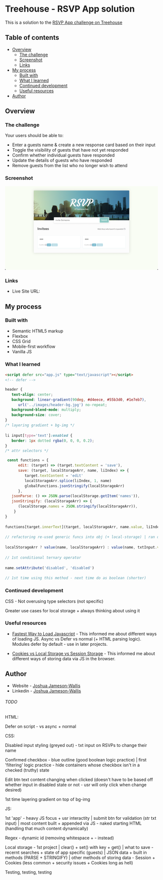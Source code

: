 # Treehouse - RSVP App solution

This is a solution to the [RSVP App challenge on Treehouse](https://teamtreehouse.com/library/dom-scripting-by-example)

## Table of contents

-  [Overview](#overview)
   -  [The challenge](#the-challenge)
   -  [Screenshot](#screenshot)
   -  [Links](#links)
-  [My process](#my-process)
   -  [Built with](#built-with)
   -  [What I learned](#what-i-learned)
   -  [Continued development](#continued-development)
   -  [Useful resources](#useful-resources)
-  [Author](#author)

## Overview

### The challenge

Your users should be able to:

-  Enter a guests name & create a new response card based on their input
-  Toggle the visibility of guests that have not yet responded
-  Confirm whether individual guests have responded
-  Update the details of guests who have responded
-  Remove guests from the list who no longer wish to attend

### Screenshot

![](./Screenshot.png)

### Links

-  Live Site URL:

## My process

### Built with

-  Semantic HTML5 markup
-  Flexbox
-  CSS Grid
-  Mobile-first workflow
-  Vanilla JS

### What I learned

```html
<script defer src="app.js" type="text/javascript"></script>
<!-- defer -->
```

```css
header {
   text-align: center;
   background: linear-gradient(90deg, #d4eece, #55b3d0, #1e7eb7),
      url('../images/header-bg.jpg') no-repeat;
   background-blend-mode: multiply;
   background-size: cover;
}
/* layering gradient + bg-img */

li input[type='text']:enabled {
   border: 1px dotted rgba(0, 0, 0, 0.2);
}
/* attr selectors */
```

```js
 const functions = {
      edit: (target) => (target.textContent = 'save'),
      save: (target, localStorageArr, name, liIndex) => {
         target.textContent = 'edit'
         localStorageArr.splice(liIndex, 1, name)
         globalFunctions.jsonStringify(localStorageArr)
      },
   jsonParse: () => JSON.parse(localStorage.getItem('names')),
   jsonStringify: (localStorageArr) => {
      (localStorage.names = JSON.stringify(localStorageArr)),
    }
}

functions[target.innerText](target, localStorageArr, name.value, liIndex)

// refactoring re-used generic funcs into obj (+ local-storage) | ran dyancmialyl with [] notation + dynamic str (matched key name to what comparing to - innerText)

localStorageArr ? value(name, localStorageArr) : value(name, txtInput.value)

// 1st conditional ternary operator

name.setAttribute('disabled', 'disabled')

// 1st time using this method - next time do as boolean (shorter)
```

### Continued development

CSS - Not overusing type selectors (not specific)

Greater use cases for local storage + always thinking about using it

### Useful resources

-  [Fastest Way to Load Javascript](https://www.youtube.com/watch?v=BMuFBYw91UQ&ab_channel=WebDevSimplified) - This informed me about different ways of loading JS. Async vs Defer vs normal (+ HTML parsing logic). Modules defer by default - use in later projects.

-  [Cookies vs Local Storage vs Session Storage](https://www.youtube.com/watch?v=GihQAC1I39Q&ab_channel=WebDevSimplified) - This informed me about different ways of storing data via JS in the browser.

## Author

-  Website - [Joshua Jameson-Wallis](https://joshuajamesonwallis.com)
-  Linkedin - [Joshua Jameson-Wallis]()

###### TODO

HTML:

Defer on script - vs async + normal

CSS:

Disabled input styling (greyed out) - txt input on RSVPs to change their name

Confirmed checkbox - blue outline (good boolean logic practice) | first 'filtering' logic practice - hide containers whose checkbox isn't in a checked (truthy) state

Edit btn text content changing when clicked (doesn't have to be based off whether input in disabled state or not - usr will only click when change desired)

1st time layering gradient on top of bg-img

JS:

1st 'app' - heavy JS focus + usr interactity | submit btn for validation (str txt input) | most content built + appended via JS - naked starting HTML (handling that much content dynamically)

Regex - dynamic id (removing whitespace + - instead)

Local storage - 1st project | clear() + set() with key + get() | what to save - recernt searches + state of app specific (guests) | JSON data + built in methods (PARSE + STRINGIFY) | other methods of storing data - Session + Cookies (less common + security issues + Cookies long as hell)

Testing, testing, testing
